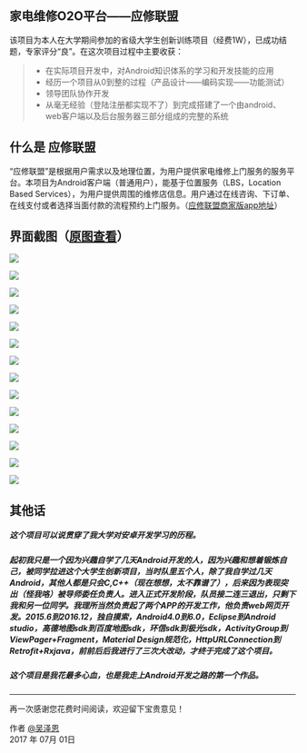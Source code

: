 ## 家电维修O2O平台——应修联盟
该项目为本人在大学期间参加的省级大学生创新训练项目（经费1W），已成功结题，专家评分“良”。在这次项目过程中主要收获：

> * 在实际项目开发中，对Android知识体系的学习和开发技能的应用
> * 经历一个项目从0到整的过程（产品设计——编码实现——功能测试）
> * 领导团队协作开发
> * 从毫无经验（登陆注册都实现不了）到完成搭建了一个由android、web客户端以及后台服务器三部分组成的完整的系统

## 什么是 应修联盟

“应修联盟”是根据用户需求以及地理位置，为用户提供家电维修上门服务的服务平台。本项目为Android客户端（普通用户），能基于位置服务（LBS，Location Based Services），为用户提供周围的维修店信息。用户通过在线咨询、下订单、在线支付或者选择当面付款的流程预约上门服务。（[应修联盟商家版app地址][2]）

## 界面截图（[原图查看][3]）
![](https://github.com/DIBIAOZUIQIANGTEAM/Lor_Buyer/tree/master/imgs/1.png)

![](https://github.com/DIBIAOZUIQIANGTEAM/Lor_Buyer/tree/master/imgs/2.png)

![](https://github.com/DIBIAOZUIQIANGTEAM/Lor_Buyer/tree/master/imgs/3.png)

![](https://github.com/DIBIAOZUIQIANGTEAM/Lor_Buyer/tree/master/imgs/4.png)

![](https://github.com/DIBIAOZUIQIANGTEAM/Lor_Buyer/tree/master/imgs/5.png)

![](https://github.com/DIBIAOZUIQIANGTEAM/Lor_Buyer/tree/master/imgs/6.png)

![](https://github.com/DIBIAOZUIQIANGTEAM/Lor_Buyer/tree/master/imgs/7.png)

![](https://github.com/DIBIAOZUIQIANGTEAM/Lor_Buyer/tree/master/imgs/8.png)

![](https://github.com/DIBIAOZUIQIANGTEAM/Lor_Buyer/tree/master/imgs/9.png)

![](https://github.com/DIBIAOZUIQIANGTEAM/Lor_Buyer/tree/master/imgs/10.png)

![](https://github.com/DIBIAOZUIQIANGTEAM/Lor_Buyer/tree/master/imgs/11.png)

![](https://github.com/DIBIAOZUIQIANGTEAM/Lor_Buyer/tree/master/imgs/12.png)

![](https://github.com/DIBIAOZUIQIANGTEAM/Lor_Buyer/tree/master/imgs/13.png)

![](https://github.com/DIBIAOZUIQIANGTEAM/Lor_Buyer/tree/master/imgs/14.png)


## 其他话
##### 这个项目可以说贯穿了我大学对安卓开发学习的历程。
#####  起初我只是一个因为兴趣自学了几天Android开发的人，因为兴趣和想着锻炼自己，被同学拉进这个大学生创新项目，当时队里五个人，除了我自学过几天Android，其他人都是只会C,C++（现在想想，太不靠谱了），后来因为表现突出（怪我咯）被导师委任负责人。进入正式开发阶段，队员接二连三退出，只剩下我和另一位同学。我理所当然负责起了两个APP的开发工作，他负责web网页开发。2015.6到2016.12，独自摸索，Android4.0到6.0，Eclipse到Android studio，高德地图sdk到百度地图sdk，环信sdk到极光sdk，ActivityGroup到ViewPager+Fragment，Material Design规范化，HttpURLConnection到Retrofit+Rxjava，前前后后我进行了三次大改动，才终于完成了这个项目。
##### 这个项目是我花最多心血，也是我走上Android开发之路的第一个作品。

------

再一次感谢您花费时间阅读，欢迎留下宝贵意见！

作者 [@吴泽恩][1]     
2017 年 07月 01日    

[1]: https://github.com/DIBIAOZUIQIANGTEAM

[2]: https://github.com/DIBIAOZUIQIANGTEAM/Lor_Seller

[3]: https://github.com/DIBIAOZUIQIANGTEAM/Lor_Buyer/tree/master/imgs
